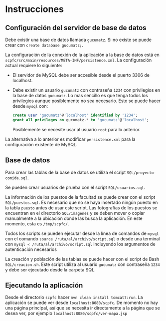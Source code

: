 # Instrucciones

## Configuración del servidor de base de datos

Debe existir una base de datos llamada `gucumatz`. Si no existe se
puede crear con `create database gucumatz;`.

La configuración de la conexión de la aplicación a la base de datos
está en `scpfc/src/main/resources/META-INF/persistence.xml`. La
configuración actual requiere lo siguiente:

* El servidor de MySQL debe ser accesible desde el puerto 3306 de
  localhost.

* Debe existir un usuario `gucumatz` con contraseña `1234` con
  privilegios en la base de datos `gucumatz`. Lo mas sencillo es que
  tenga todos los privilegios aunque posiblemente no sea
  necesario. Esto se puede hacer desde `mysql` con:

  ```sql
  create user 'gucumatz'@'localhost' identified by '1234';
  grant all privileges on gucumatz.* to 'gucumatz'@'localhost';
  ```

  Posiblemente se necesite usar al usuario `root` para lo anterior.

La alternativa a lo anterior es modificar `persistence.xml` para la
configuración existente de MySQL.

## Base de datos

Para crear las tablas de la base de datos se utiliza el script
`SQL/proyecto-comida.sql`.

Se pueden crear usuarios de prueba con el script `SQL/usuarios.sql`.

La información de los puestos de la facultad se puede crear con el
script `SQL/puestos.sql`. Es necesario que no se haya insertado ningún
puesto en la tabla `puesto` antes de usar este script. Las fotografías
de los puestos se encuentran en el directorio `SQL/imagenes` y se
deben mover o copiar manualmente a la ubicación donde las busca la
aplicación. En este momento, esta es `/tmp/scpfc/`.

Todos los scripts se pueden ejecutar desde la línea de comandos de
`mysql` con el comando `source /ruta/al/archivo/script.sql` o desde una
terminal con `mysql < /ruta/al/archivo/script.sql` incluyendo los argumentos de
autenticación necesarios

La creación y población de las tablas se puede hacer con el script de
Bash `SQL/creacion.sh`. Este script utiliza al usuario `gucumatz` con
contraseña `1234` y debe ser ejecutado desde la carpeta SQL.

## Ejecutando la aplicación

Desde el directorio `scpfc` hacer `mvn clean install tomcat7:run`. La
aplicación se puede ver desde `localhost:8080/scpfc`. De momento no
hay una página principal, así que se necesita ir directamente a la
página que se desea ver, por ejemplo
`localhost:8080/scpfc/ver-mapa.jsp`

